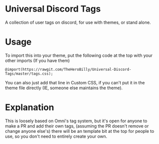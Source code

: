 # Universal Discord Tags
A collection of user tags on discord, for use with themes, or stand alone.

# Usage
To import this into your theme, put the following code at the top with your other imports (If you have them)

`@import(https://rawgit.com/TheHeroBilly/Universal-Discord-Tags/master/tags.css);`

You can also just add that line in Custom CSS, if you can't put it in the theme file directly (IE, someone else maintains the theme).

# Explanation

This is loosely based on Omni's tag system, but it's open for anyone to make a PR and add their own tags, (assuming the PR doesn't remove or change anyone else's) there will be an template bit at the top for people to use, so you don't need to entirely create your own.
